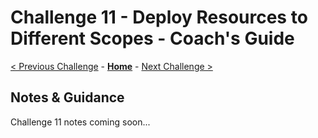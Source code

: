 # Challenge 11 - Deploy Resources to Different Scopes - Coach's Guide

[< Previous Challenge](./Solution-10.md) - **[Home](./README.md)** - [Next Challenge >](./Solution-12.md)

## Notes & Guidance

Challenge 11 notes coming soon...
